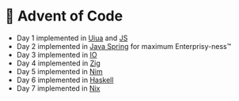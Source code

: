 # 🎄 Advent of Code

- Day 1 implemented in [Uiua](https://www.uiua.org/) and [JS](https://developer.mozilla.org/en-US/docs/Web/JavaScript)
- Day 2 implemented in [Java Spring](https://spring.io/) for maximum Enterprisy-ness™
- Day 3 implemented in [IO](https://iolanguage.org)
- Day 4 implemented in [Zig](https://ziglang.org/)
- Day 5 implemented in [Nim](https://nim-lang.org/)
- Day 6 implemented in [Haskell](https://www.haskell.org/)
- Day 7 implemented in [Nix](https://nixos.org/)